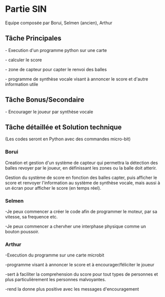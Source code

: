 <h1>Partie SIN</h1>
Equipe composée par Borui, Selmen (ancien), Arthur

<h2>
Tâche Principales
</h2>
<p>- Execution d'un programme python sur une carte </p>
<p>- calculer le score </p>
<p>- zone de capteur pour capter le renvoi des balles </p>
<p>- programme de synthèse vocale visant à annoncer le score et d'autre information utile </p>




<h2>
Tâche Bonus/Secondaire
</h2>

<p>- Encourager le joueur par synthèse vocale </p>



<h2>
Tâche détaillée et Solution technique
</h2>

(Les codes seront en Python avec des commandes micro-bit)

<h3>Borui</h3>
<p> Creation et gestion d'un système de capteur qui permettra la détection des balles revoyer par le joueur, en définissant les zones ou la balle doit atterir.</p>
<p> Gestion du système de score en fonction des balles capter, puis afficher le score et renvoyer l'information au système de synthèse vocale, mais aussi à un écran pour afficher le score (en temps réel). </p>

<h3>Selmen</h3>
<p> -Je peux commencer a créer le code afin de programmer le moteur, par sa vitesse, sa frequence etc. </p>
<p> -Je peux commencer a chervher une interphase physique comme un bouton poussoir. </p>
<p>  </p>

<h3>Arthur</h3>
<p> -Execution du programme sur une carte microbit </p>
<p> -programme visant à annoncer le score et à encourager/féliciter le joueur </p>
<p> -sert à faciliter la comprehension du score pour tout types de personnes et plus particulièrement les personnes malvoyantes.</p>
<p> -rend la donne plus positive avec les messages d'encouragement </p>
